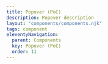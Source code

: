 ```yaml
---
title: Popover (PoC)
description: Popover description
layout: "components/components.njk"
tags: component
eleventyNavigation:
  parent: Components
  key: Popover (PoC)
  order: 11
---
```


